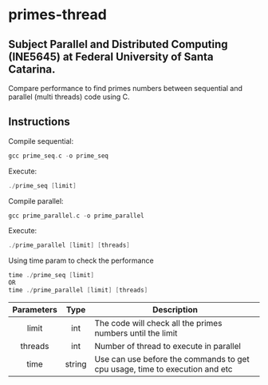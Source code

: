 # primes-thread

## Subject Parallel and Distributed Computing (INE5645) at Federal University of Santa Catarina.

Compare performance to find primes numbers between sequential and parallel (multi threads) code using C.

## Instructions
Compile sequential:
```c
gcc prime_seq.c -o prime_seq
```
Execute:
```c
./prime_seq [limit]
```

Compile parallel:
```c
gcc prime_parallel.c -o prime_parallel
```
Execute:
```c
./prime_parallel [limit] [threads]
```

Using time param to check the performance
```c
time ./prime_seq [limit]
OR
time ./prime_parallel [limit] [threads]
```
| Parameters | Type | Description  |
| :-----: |:-----:| ----- |
| limit     | int | The code will check all the primes numbers until the limit |
| threads     | int | Number of thread to execute in parallel  |
| time     | string | Use can use before the commands to get cpu usage, time to execution and etc |
